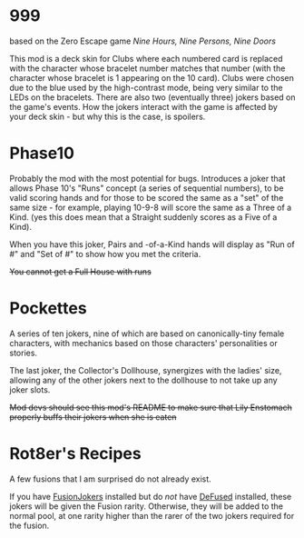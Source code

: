 # 999
based on the Zero Escape game *Nine Hours, Nine Persons, Nine Doors*

This mod is a deck skin for Clubs where each numbered card is replaced with the character whose bracelet number matches that number (with the character whose bracelet is 1 appearing on the 10 card).  Clubs were chosen due to the blue used by the high-contrast mode, being very similar to the LEDs on the bracelets.
There are also two (eventually three) jokers based on the game's events.  How the jokers interact with the game is affected by your deck skin - but why this is the case, is spoilers.

# Phase10
Probably the mod with the most potential for bugs.  Introduces a joker that allows Phase 10's "Runs" concept (a series of sequential numbers), to be valid scoring hands and for those to be scored the same as a "set" of the same size - for example, playing 10-9-8 will score the same as a Three of a Kind.  (yes this does mean that a Straight suddenly scores as a Five of a Kind).

When you have this joker, Pairs and -of-a-Kind hands will display as "Run of #" and "Set of #" to show how you met the criteria.

~~You cannot get a Full House with runs~~

# Pockettes
A series of ten jokers, nine of which are based on canonically-tiny female characters, with mechanics based on those characters' personalities or stories.

The last joker, the Collector's Dollhouse, synergizes with the ladies' size, allowing any of the other jokers next to the dollhouse to not take up any joker slots.

~~Mod devs should see this mod's README to make sure that Lily Enstomach properly buffs their jokers when she is eaten~~

# Rot8er's Recipes
A few fusions that I am surprised do not already exist.

If you have [FusionJokers](https://discord.com/channels/1116389027176787968/1227317656131211284) installed but do *not* have [DeFused](https://discord.com/channels/1116389027176787968/1271500476457812120) installed, these jokers will be given the Fusion rarity.  Otherwise, they will be added to the normal pool, at one rarity higher than the rarer of the two jokers required for the fusion.
